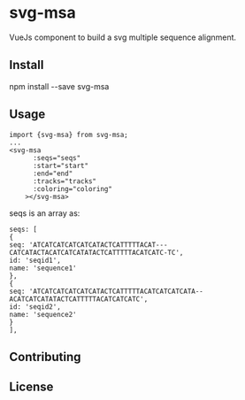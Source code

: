 # svg-msa

VueJs component to build a svg multiple sequence alignment.

## Install

npm install --save svg-msa

## Usage

```
import {svg-msa} from svg-msa;
...
<svg-msa
      :seqs="seqs"
      :start="start"
      :end="end"
      :tracks="tracks"
      :coloring="coloring"
    ></svg-msa>
```

seqs is an array as:

```
seqs: [
{
seq: 'ATCATCATCATCATCATACTCATTTTTACAT---CATCATACTACATCATCATATACTCATTTTTACATCATC-TC',
id: 'seqid1',
name: 'sequence1'
},
{
seq: 'ATCATCATCATCATCATACTCATTTTTACATCATCATCATA--ACATCATCATATACTCATTTTTACATCATCATC',
id: 'seqid2',
name: 'sequence2'
}
],
```

## Contributing

## License
